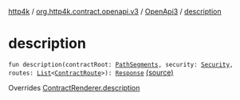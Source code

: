 [http4k](../../index.md) / [org.http4k.contract.openapi.v3](../index.md) / [OpenApi3](index.md) / [description](./description.md)

# description

`fun description(contractRoot: `[`PathSegments`](../../org.http4k.contract/-path-segments/index.md)`, security: `[`Security`](../../org.http4k.contract.security/-security/index.md)`, routes: `[`List`](https://kotlinlang.org/api/latest/jvm/stdlib/kotlin.collections/-list/index.html)`<`[`ContractRoute`](../../org.http4k.contract/-contract-route/index.md)`>): `[`Response`](../../org.http4k.core/-response/index.md) [(source)](https://github.com/http4k/http4k/blob/master/http4k-contract/src/main/kotlin/org/http4k/contract/openapi/v3/OpenApi3.kt#L56)

Overrides [ContractRenderer.description](../../org.http4k.contract/-contract-renderer/description.md)

